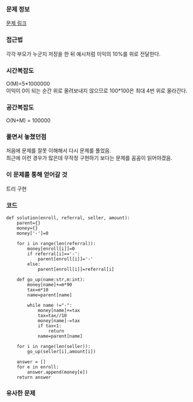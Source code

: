 ### 문제 정보
[문제 링크](https://school.programmers.co.kr/learn/courses/30/lessons/77486)

### 접근법
각각 부모가 누군지 저장을 한 뒤 예시처럼 이익의 10%를 위로 전달한다.

### 시간복잡도
O(M)=5&#42;1000000\
이익이 0이 되는 순간 위로 올려보내지 않으므로 100*100은 최대 4번 위로 올라간다.

### 공간복잡도
O(N+M) = 100000

### 풀면서 놓쳤던점
처음에 문제를 잘못 이해해서 다시 문제를 풀었음.\
최근에 이런 경우가 많은데 무작정 구현하기 보다는 문제를 꼼꼼이 읽어야겠음. 

### 이 문제를 통해 얻어갈 것
트리 구현

### 코드
```python3
def solution(enroll, referral, seller, amount):
    parent={}
    money={}
    money['-']=0
    
    for i in range(len(referral)):
        money[enroll[i]]=0
        if referral[i]=='-':
            parent[enroll[i]]='-'
        else:
            parent[enroll[i]]=referral[i]
               
    def go_up(name:str,m:int):
        money[name]+=m*90
        tax=m*10
        name=parent[name]
        
        while name !="-":
            money[name]+=tax
            tax=tax//10
            money[name]-=tax
            if tax<1:
                return
            name=parent[name]
            
    for i in range(len(seller)):
        go_up(seller[i],amount[i])
    
    answer = []
    for e in enroll:
        answer.append(money[e])
    return answer
```
### 유사한 문제
